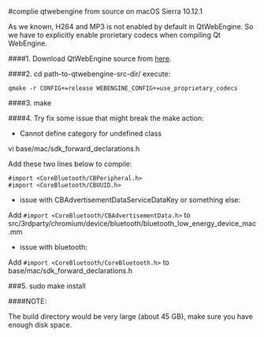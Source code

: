 #complie qtwebengine from source on macOS Sierra 10.12.1

As we known, H264 and MP3 is not enabled by default in QtWebEngine. So we have to explicitly enable prorietary codecs when compiling Qt WebEngine.

####1. Download QtWebEngine source from [here](http://download.qt.io/official_releases/qt/5.6/5.6.2/submodules/qtwebengine-opensource-src-5.6.2.tar.xz).

####2. cd path-to-qtwebengine-src-dir/ execute:

    qmake -r CONFIG+=release WEBENGINE_CONFIG+=use_proprietary_codecs

####3. make

####4. Try fix some issue that might break the make action:

-  Cannot define category for undefined class

vi base/mac/sdk_forward_declarations.h

Add these two lines below to compile:

```
#import <CoreBluetooth/CBPeripheral.h>
#import <CoreBluetooth/CBUUID.h>
```

- issue with CBAdvertisementDataServiceDataKey or something else:

Add `#import <CoreBluetooth/CBAdvertisementData.h>` to src/3rdparty/chromium/device/bluetooth/bluetooth_low_energy_device_mac.mm

- issue with bluetooth:

Add `#import <CoreBluetooth/CoreBluetooth.h>` to base/mac/sdk_forward_declarations.h

###5. sudo make install


####NOTE:

The build directory would be very large (about 45 GB), make sure you have enough disk space.
